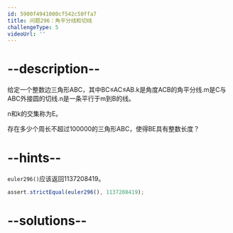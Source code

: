 ```yaml
---
id: 5900f4941000cf542c50ffa7
title: 问题296：角平分线和切线
challengeType: 5
videoUrl: ''
---
```


# --description--

给定一个整数边三角形ABC，其中BC≤AC≤AB.k是角度ACB的角平分线.m是C与ABC外接圆的切线.n是一条平行于m到B的线。

n和k的交集称为E。

存在多少个周长不超过100000的三角形ABC，使得BE具有整数长度？

# --hints--

`euler296()`应该返回1137208419。

```js
assert.strictEqual(euler296(), 1137208419);
```

# --solutions--


